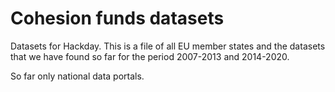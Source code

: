# Cohesion funds datasets

Datasets for Hackday. This is a file of all EU member states and the datasets that we have found so far for the period 2007-2013 and 2014-2020.

So far only national data portals.
